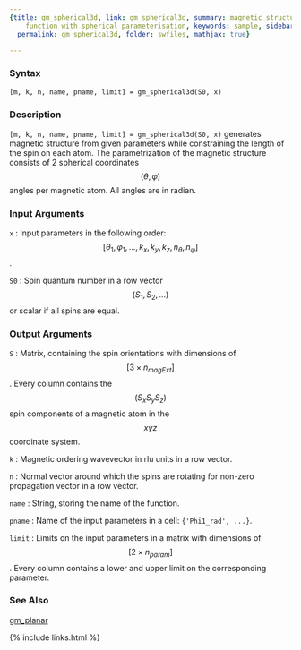 ```yaml
---
{title: gm_spherical3d, link: gm_spherical3d, summary: magnetic structure constraint
    function with spherical parameterisation, keywords: sample, sidebar: sw_sidebar,
  permalink: gm_spherical3d, folder: swfiles, mathjax: true}

---
```

  
### Syntax
  
`[m, k, n, name, pname, limit] = gm_spherical3d(S0, x)`
  
### Description
  
`[m, k, n, name, pname, limit] = gm_spherical3d(S0, x)` generates
magnetic structure from given parameters while constraining the length of
the spin on each atom. The parametrization of the magnetic structure
consists of 2 spherical coordinates $$(\theta,\varphi)$$ angles per
magnetic atom. All angles are in radian.
    
### Input Arguments
    
`x`
: Input parameters in the following order: 
  $$[\theta_1, \varphi_1, ... , k_x, k_y, k_z, n_\theta, n_\varphi]$$.
  
`S0`
: Spin quantum number in a row vector $$(S_1, S_2, ...)$$ or scalar if all
  spins are equal.
    
### Output Arguments
    
`S`
: Matrix, containing the spin orientations with dimensions of $$[3\times n_{magExt}]$$.
      Every column contains the $$(S_x S_y S_z)$$ spin components of
      a magnetic atom in the $$xyz$$ coordinate system.
 
`k`
: Magnetic ordering wavevector in rlu units in a row vector.
 
`n`
: Normal vector around which the spins are rotating for non-zero
      propagation vector in a row vector.
 
`name`
: String, storing the name of the function.
 
`pname`
: Name of the input parameters in a cell: `{'Phi1_rad', ...}`.
 
`limit`
: Limits on the input parameters in a matrix with dimensions of $$[2\times n_{param}]$$. Every
      column contains a lower and upper limit on the corresponding
      parameter.
    
### See Also
    
[gm_planar](gm_planar)

{% include links.html %}
